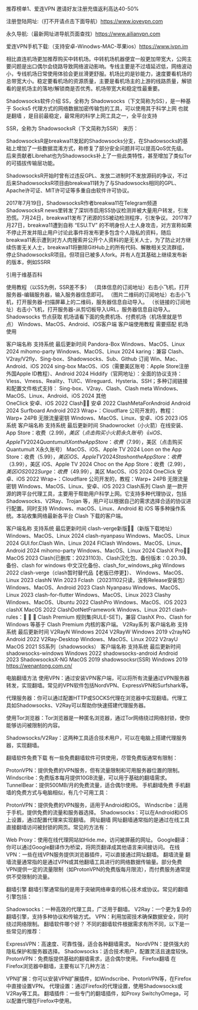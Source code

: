 推荐榜单1、爱连VPN 邀请好友注册充值返利高达40-50% 

注册登陆网址:（打不开请点击下面导航）https://www.iovevpn.com

永久导航:（最新网址进导航页面查找）https://www.ailianvpn.com

爱连VPN手机下载:（支持安卓-Winodws-MAC-苹果ios）https://www.ivpn.im

相比直连机场更加推荐购买中转机场。中转机场机器便宜一般更加带宽大，公网主要问题是出口偶尔会绕路导致网络波动影响。专线主要是不过墙延迟低，网络波动小，专线机场日常使用体验会更丝滑更舒服。机场比的是钞能力，速度要看机场的总带宽大小。稳定要看机场的资源质量，主要是看机场主的上游的线路质量，解锁看的是机场主的落地/解锁商是否优秀。机场带宽大和稳定性最重要。

Shadowsocks软件介绍
SS，全称为 Shadowsocks（下文简称为SS），是一种基于 Socks5 代理方式的网络数据加密传输包的工具，可以使用其于科学上网 也就是翻墙 ，是目前最稳定，最常用的科学上网工具之一，全平台支持

SSR，全称为 ShadowsocksR（下文简称为SSR） 来历：

ShadowsocksR是breakwa11发起的Shadowsocks分支，在Shadowsocks的基础上增加了一些数据混淆方式，称修复了部分安全问题并可以提高QoS优先级。后来贡献者Librehat也为Shadowsocks补上了一些此类特性，甚至增加了类似Tor的可插拔传输层功能。

ShadowsocksR开始时曾有过违反GPL、发放二进制时不发放源码的争议，不过后来ShadowsocksR项目由breakwa11转为了与Shadowsocks相同的GPL、Apache许可证、MIT许可证等多重自由软件许可协议。

2017年7月19日，ShadowsocksR作者breakwa11在Telegram频道ShadowsocksR news里转发了深圳市启用SS协议检测并被大量用户转发，引发恐慌。7月24日，breakwa11发布了闭源的SS被动检测程序，引发争议。 2017年7月27日，breakwa11遭到自称 “ESU.TV” 的不明身份人士人身攻击，对方宣称如果不停止开发并阻止用户讨论此事件将发布更多包含个人隐私的资料，随后breakwa11表示遭到对方人肉搜索并公开个人资料的是无关人士，为了防止对方继续伤害无关人士，breakwa11将删除GitHub上的所有代码、解散相关交流群组，停止ShadowsocksR项目。但项目已被多人fork。并有人在其基础上继续发布新的版本，例如SSRR

引用于维基百科

使用教程（以SS为例，SSR差不多）
（具体信息的订阅地址）右击小飞机，打开服务器-编辑服务器，输入服务器信息即可。
（图片二维码的订阅地址）右击小飞机，打开服务器-扫描屏幕上的二维码，服务器信息自动导入。
（长链接的订阅地址）右击小飞机，打开服务器-从剪切板导入URL，服务器信息自动导入。
Shadowsocks 节点获取
机场请看下面的免费机场、付费机场（机场里就是节点）
Windows、MacOS、Android、iOS客户端
客户端使用教程 需要搭配 机场 使用

客户端名称	支持系统	最后更新时间
Pandora-Box	Windows、MacOS、Linux	2024
mihomo-party	Windows、MacOS、Linux	2024
karing：兼容 Clash、V2ray/V2fly、Sing-box、Shadowsocks、Sub、Github 订阅	Win、Mac、Android、iOS	2024
sing-box	MacOS、iOS（需要美区账号：Apple Store注册外国Apple ID教程）、Android	2024
Hiddify（官网地址）：全面的协议支持：Vless、Vmess、Reality、TUIC、Wireguard、Hysteria、SSH；多种订阅链接和配置文件格式支持： Sing-box、V2ray、Clash、Clash meta	Windows、MacOS、Linux、Android、iOS	2024
其他	
OneClick	安卓、iOS	2022
Clash👍🏻	安卓	2022
ClashMetaForAndroid	Android	2024
Surfboard	Android	2023
Wrap+：Cloudflare 公司开发的，教程：Warp+ 24PB 无限流量密钥	Windows、MacOS、Linux、安卓、iOS	2023
iOS系统
客户端名称	支持系统	最后更新时间
Shadowrocket（小火箭）在线安装、App Store：收费（$2.99)，美区（点击购买小火箭永久账号）👍	iOS、Apple TV	2024
Quantumult X on the App Store：收费（$7.99），美区（点击购买Quantumult X永久账号）	MacOS、iOS、Apple TV	2024
Loon on the App Store：收费（$5.99），美区	iOS、Apple TV	2024
Stash on the App Store：收费（$3.99），美区	iOS、Apple TV	2024
Choc on the App Store：收费（$2.99），美区	iOS	2022
Surge：收费（$49.99），美区	MacOS、iOS	2024
OneClick	安卓、iOS	2022
Wrap+：Cloudflare 公司开发的，教程：Warp+ 24PB 无限流量密钥	Windows、MacOS、Linux、安卓、iOS	2023
Clash系列
Clash 是一款开源的跨平台代理工具，主要用于帮助用户科学上网。它支持多种代理协议，包括 Shadowsocks、V2Ray、Trojan 等，用户可以根据自己的需求选择合适的协议进行配置。同时支持 Windows、macOS、Linux、Android 和 iOS 等多种操作系统。本站收集网络最新各平台 Clash 下载的客户端。

客户端名称	支持系统	最后更新时间
clash-verge新版👍🏻（新版下载地址）	Windows、MacOS、Linux	2024
clash-nyanpasu	Windows、MacOS、Linux	2024
GUI.for.Clash	Win、Linux	2024
FlClash	Windows、MacOS、Linux、Android	2024
mihomo-party	Windows、MacOS、Linux	2024
ClashX Pro👍🏻	MacOS	2023
Clash(已删库：20231103)、Clash汉化包、备份版本：0.20.39、备份、clash for windows 中文汉化备份、clash_for_windows_pkg	Windows	2022
clash-verge（clash暂时替代品【老版已停更】）、	Windows、MacOS、Linux	2023
clashN	Win	2023
Fclash（20231102只读，没有Release安装包）	Windows、MacOS、Android	2023
Clash Nyanpasu	Windows、MacOS、Linux	2023
clash-for-flutter	Windows、MacOS、Linux	2023
Clashy	Windows、MacOS、Ubuntu	2022
ClashPro	Windows、MacOS、iOS	2023
clashX	MacOS	2022
ClashDotNetFramework	Windows、Linux	2021
clash-rules：🦄️ 🎃 👻 Clash Premium 规则集(RULE-SET)，兼容 ClashX Pro、Clash for Windows 等基于 Clash Premium 内核的客户端。
V2Ray系列
客户端名称	支持系统	最后更新时间
V2RayN	Windows	2024
V2RayW	Windows	2019
v2rayNG	Android	2022
V2Ray-Desktop	Windows、MacOS、Linux	2022
V2rayU	MacOS	2021
SS系列（shadowsocks）
客户端名称	支持系统	最后更新时间
shadowsocks-windows	Windows	2022
shadowsocks-android	Android	2023
ShadowsocksX-NG	MacOS	2019
shadowsocksr(SSR)	Windows	2019
https://wenantong.com.cn/

电脑翻墙方法
使用VPN：通过安装VPN客户端，可以将所有流量通过VPN服务器转发，实现翻墙。常见的VPN软件包括NordVPN、ExpressVPN和Surfshark等。

代理服务器：你可以通过配置HTTP或SOCKS代理在浏览器中实现翻墙。代理工具如Shadowsocks、V2Ray可以帮助你快速搭建代理服务器。

使用Tor浏览器：Tor浏览器是一种匿名浏览器，通过Tor网络绕过网络封锁，使你能够访问被限制的内容。

Shadowsocks/V2Ray：这两种工具适合技术用户，可以在电脑上搭建代理服务器，实现翻墙。

翻墙软件免费下载
有一些免费翻墙软件可供使用，尽管免费版通常有限制：

ProtonVPN：提供免费的VPN服务，但有流量限制和可用服务器位置的限制。
Windscribe：免费版本每月提供10GB流量，可以用于基础的翻墙需求。
TunnelBear：提供500MB/月的免费流量，适合偶尔使用。
手机翻墙免费
手机翻墙的免费方式与电脑相似，有几个可用工具：

ProtonVPN：提供免费的VPN服务，适用于Android和iOS。
Windscribe：适用于手机，提供免费的流量和服务器选择。
Shadowsocks：可以在Android和iOS上设置，通过配置代理来实现翻墙。
网址翻墙
网址翻墙通常指的是通过在线工具直接翻墙访问被封锁的网页。常见的方法有：

Web Proxy：使用在线代理网站如Hide.me，访问被屏蔽的网址。
Google翻译：你可以通过Google翻译作为桥梁，将网页翻译成其他语言来间接访问。
在线VPN：一些在线VPN服务提供浏览器插件，可以直接通过网址翻墙。
翻墙流量
翻墙流量通常指的是通过VPN或其他翻墙工具进行的网络数据传输量。部分免费VPN提供一定的流量限制（如ProtonVPN的免费版每月限流），而付费服务通常提供不受限制的流量。

翻墙引擎
翻墙引擎通常指的是用于突破网络审查的核心技术或协议。常见的翻墙引擎包括：

Shadowsocks：一种高效的代理工具，广泛用于翻墙。
V2Ray：一个更为复杂的翻墙引擎，支持多种协议和传输方式。
VPN：利用加密技术确保数据安全，同时绕过网络限制。
翻墙软件哪个好？
不同的翻墙软件根据需求有所不同，以下是一些常见的推荐：

ExpressVPN：高速度、可靠性强，适合各种翻墙需求。
NordVPN：提供强大的隐私保护和服务器选择。
Shadowsocks：适合技术用户，配置灵活且速度较快。
ProtonVPN：免费版提供基础的翻墙需求，适合偶尔使用。
Firefox翻墙
在Firefox浏览器中翻墙，主要有以下几种方法：

VPN扩展：你可以安装VPN扩展插件，如Windscribe、ProtonVPN等，在Firefox中直接设置VPN。
代理设置：通过Firefox的代理设置，使用Shadowsocks或V2Ray等工具。
翻墙插件：一些专门的翻墙插件，如Proxy SwitchyOmega，可以配置代理在Firefox中使用。
